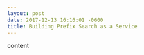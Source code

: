 ```yaml
---
layout: post
date: 2017-12-13 16:16:01 -0600
title: Building Prefix Search as a Service
---
```


content